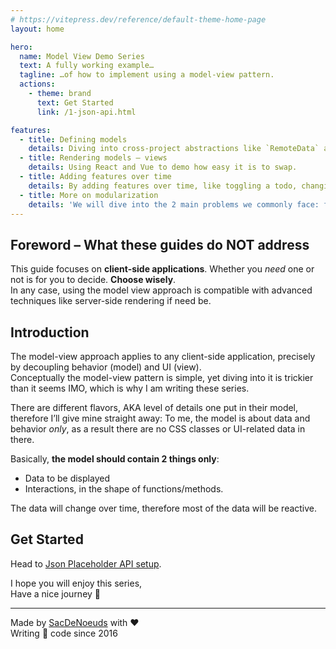 ```yaml
---
# https://vitepress.dev/reference/default-theme-home-page
layout: home

hero:
  name: Model View Demo Series
  text: A fully working example…
  tagline: …of how to implement using a model-view pattern.
  actions:
    - theme: brand
      text: Get Started
      link: /1-json-api.html

features:
  - title: Defining models
    details: Diving into cross-project abstractions like `RemoteData` and project-specific abstractions like `AppModel`.
  - title: Rendering models – views
    details: Using React and Vue to demo how easy it is to swap.
  - title: Adding features over time
    details: By adding features over time, like toggling a todo, changing its title or deleting it.
  - title: More on modularization
    details: 'We will dive into the 2 main problems we commonly face: forms & filtered tables'
---
```


## Foreword – What these guides do NOT address

This guide focuses on **client-side applications**. Whether you _need_ one or not is for you to decide. **Choose wisely**.<br>
In any case, using the model view approach is compatible with advanced techniques like server-side rendering if need be.

## Introduction

The model-view approach applies to any client-side application, precisely by decoupling behavior (model) and UI (view).<br>
Conceptually the model-view pattern is simple, yet diving into it is trickier than it seems IMO, which is why I am writing these series.

There are different flavors, AKA level of details one put in their model, therefore I’ll give mine straight away: To me, the model is about data and behavior _only_, as a result there are no CSS classes or UI-related data in there.

Basically, **the model should contain 2 things only**:

- Data to be displayed
- Interactions, in the shape of functions/methods.

The data will change over time, therefore most of the data will be reactive.

## Get Started

Head to [Json Placeholder API setup](./1-json-api.md).

I hope you will enjoy this series,<br>
Have a nice journey 👋

---

Made by [SacDeNoeuds](https://github.com/SacDeNoeuds) with ❤️<br>
Writing 🍝 code since 2016
